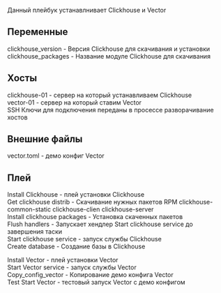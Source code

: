 

Данный плейбук устанавлнивает Clickhouse и Vector

## Переменные  
clickhouse_version - Версия Clickhouse для скачивания и установки  
clickhouse_packages - Название модуле Clickhouse для скачивания  
## Хосты  
clickhouse-01 - сервер на который устанавливаем Clickhouse  
vector-01 - сервер на который ставим Vector  
SSH Ключи для подключения переданы в просессе разворачивание хостов  
## Внешние файлы  
vector.toml - демо конфиг Vector  
## Плей  
Install Clickhouse - плей установки Clickhouse  
Get clickhouse distrib - Скачивание нужных пакетов RPM  clickhouse-common-static clickhouse-clien clickhouse-server  
Install clickhouse packages - Установка скаченных пакетов  
Flush handlers - Запускает хендлер Start clickhouse service до завершения таски  
Start clickhouse service - запуск службы Clickhouse  
Create database - Создание базы в Clickhouse  
  
Install Vector - плей установки Vector  
Start Vector service - запуск службы Vector  
Copy_config_vector - Копирование демо конфига Vector  
Test Start Vector - тестовый запуск Vector с демо конфигом  

